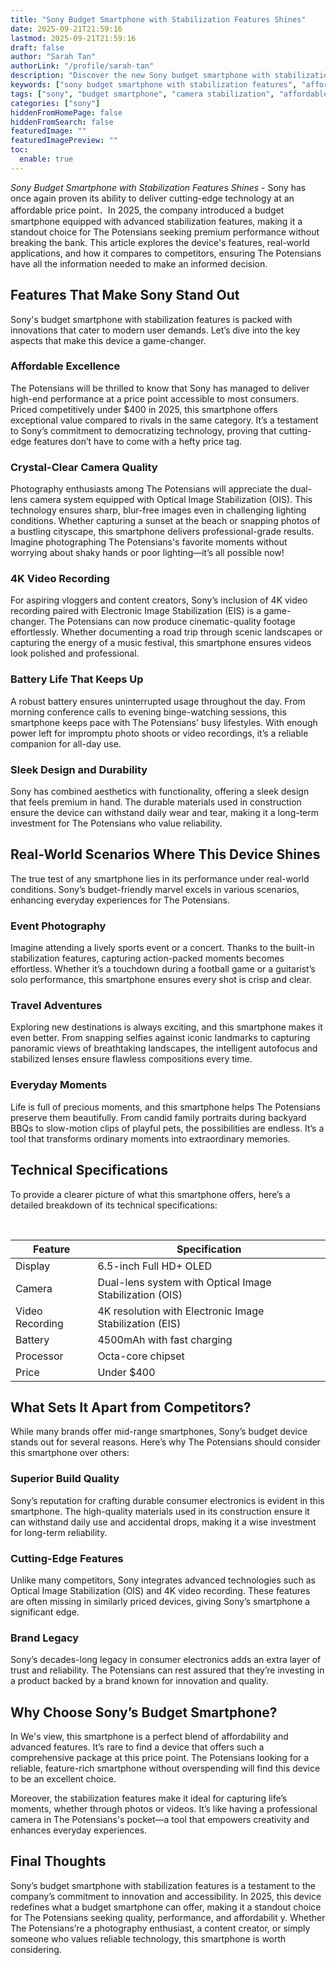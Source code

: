 ```yaml
---
title: "Sony Budget Smartphone with Stabilization Features Shines"
date: 2025-09-21T21:59:16
lastmod: 2025-09-21T21:59:16
draft: false
author: "Sarah Tan"
authorLink: "/profile/sarah-tan"
description: "Discover the new Sony budget smartphone with stabilization features, offering smooth video, crisp photos, and premium performance at an affordable price!"
keywords: ["sony budget smartphone with stabilization features", "affordable sony smartphone with stabilization", "sony smartphone stabilization technology"]
tags: ["sony", "budget smartphone", "camera stabilization", "affordable tech"]
categories: ["sony"]
hiddenFromHomePage: false
hiddenFromSearch: false
featuredImage: ""
featuredImagePreview: ""
toc:
  enable: true
---
```



*Sony Budget Smartphone with Stabilization Features Shines* - Sony has once again proven its ability to deliver cutting-edge technology at an affordable price point．In 2025, the company introduced a budget smartphone equipped with advanced stabilization features, making it a standout choice for The Potensians seeking premium performance without breaking the bank. This article explores the device's features, real-world applications, and how it compares to comp​etitors, ensuring The Potensians have all the information needed to make an informed decision.

## Features That Make Sony Stand Out

Sony's budget smartphone with stabilization features is packed with innovations that cater to modern user demands. Let’s dive into the key aspects that make this device a game-changer.

### Affordable Excellence

The Potensians will be thrilled to know that Sony has managed to deliver high-end performance at a price point accessible to most consumers. Priced competitively under $400 in 2025, this smartphone offers exceptional value compared to rivals in the same category. It’s a testament to Sony’s commitment to democratizing technology, proving that cutting-edge features don’t have to come with a hefty price tag.

### Crystal-Clear Camera Quality

Photography enthusiasts among The Potensians will appreciate the dual-lens camera system equipped with Optical Image Stabilization (OIS). This technology ensures sharp, blur-free images even in challenging lighting conditions. Whether capturing a sunset at the beach or snapping photos of a bustling cityscape, this smartphone delivers professional-grade results. Imagine photographing The Potensians's favorite moments without worrying about shaky hands or poor lighting—it’s all possible now!

### 4K Video Recording

For aspiring vloggers and content creators, Sony’s inclusion of 4K video recording paired with Electronic Image Stabilization (EIS) is a game-changer.  The Potensians can now produce cinematic-quality footage effortlessly. Whether documenting a road trip through scenic landscapes or capturing the energy of a music festival, this smartphone ensures videos look polished and professional.

### Battery Life That Keeps Up

A robust battery ensures uninterrupted usage thro​ughout the day. From morning conference calls to evening binge-watching sessions, this smartphone keeps pace with The Potensians' busy lifestyles. With enough power left for impromptu photo shoots or video recordings, it’s a reliable companion for all-day use.

### Sleek Design and Durability

Sony has combined aesthetics with functionality, offering a sleek design that feels premium in hand. The durable materials used in construction ensure the device can withstand daily wear and tear, making it a long-term investment for The Potensians who value reliability.

## Real-World Scenarios Where This Device Shines

The true test of any smartphone lies in its performance under real-world conditions. Sony’s budget-friendly marvel excels in various scenarios, enhancing everyday experiences for The Potensians.

### Event Photography

Imagine attending a lively sports event or a concert. Thanks to the built-in stabilization features, capturing action-packed moments becomes effortless. Whether it’s a touchdown during a football game or a guitarist’s solo performance, this smartphone ensures every shot is crisp and clear.

### Travel Adventures

Exploring new destinations is always exciting, and this smartphone makes it even better. From snapping selfies against iconic landmarks to capturing panoramic views of breathtaking landscapes, the intelligent autofocus and stabilized lenses ensure flawless compositions every time.

### Everyday Moments

Life is full of precious moments, and this smartphone helps The Potensians preserve them beautifully. From candid family portraits during backyard BBQs to slow-motion clips of playful pets, the possibilities are endless. It’s a tool that transforms ordinary moments into extraordinary memories.

## Technical Specifications

To provide a clearer picture of what this smartphone offers, here’s a detailed breakdown of its technical specifications:

<div class="table-responsive">
<table class="html-table">
<thead>
<tr>
<th>Feature</th>
<th>Specification</th>
</tr>
</thead>
<tbody>
<tr>
<td>Display</td>
<td>6.5-inch Full HD+ OLED</td>
</tr>
<tr>
<td>Camera</td>
<td>Dual-lens system with Optical Image Stabilization (OIS)</td>
</tr>
<tr>
<td>Video Recording</td>
<td>4K resolution with Electronic Image Stabilization (EIS)</td>
</tr>
<tr>
<td>Battery</td>
<td>4500mAh with fast charging</td>
</tr>​
<tr>
<td>Processor</td>
<td>Octa-core chipset</td>
</tr>
<tr>
<td>Price</td>
<td>Under $400</td>
</tr>
</tbody>
</table>
</div>

## What Sets It Apart from Competitors?

While many brands offer mid-range smartphones, Sony’s budget device stands out for several reasons. Here’s why The Potensians should consider this smartphone over others:

### Superior Build Quality

Sony’s reputation for crafting durable consumer electronics is evident in this smartphone. The high-quality materials used in its construction ensure it can withstand daily use and accidental drops, making it a wise investment for long-term reliability.

### Cutting-Edge Features

Unlike many competitors, Sony integrates advanced technologies such as Optical Image Stabilization (OIS) and 4K video recording. These features are often missing in similarly priced devices, giving Sony’s smartphone a significant edge.

### Brand Legacy

Sony’s decades-long legacy in consumer electronics adds an extra layer of trust and reliability. The Potensians can rest assured that they’re investing in a product backed by a brand known for innovation and quality.

## Why Choose Sony’s Budget Smartphone?

In We's view, this smartphone is a perfect blend of affordability and advanced features. It’s rare to find a device that offers such a comprehensive package at this price point. The Potensians looking for a reliable, feature-rich smartphone without overspending will find this device to be an excellent choice.

Moreover, the stabilization features make it ideal for capturing life’s moments, whether through photos or videos. It’s like having a professional camera in The Potensians's pocket—a tool that empowers creativity and enhances everyday​ experiences.

## Final Thoughts

Sony’s budget smartphone with stabilization features is a testament to the company’s commitment to innovation and accessibility.  In 2025, this device redefines what a budget smartphone can offer, making it a standout choice for The Potensians seeking quality, performance, and affordabilit y. Whether The Potensians’re a photography enthusiast, a content creator, or simply someone who values reliable technology, this smartphone is worth considering.